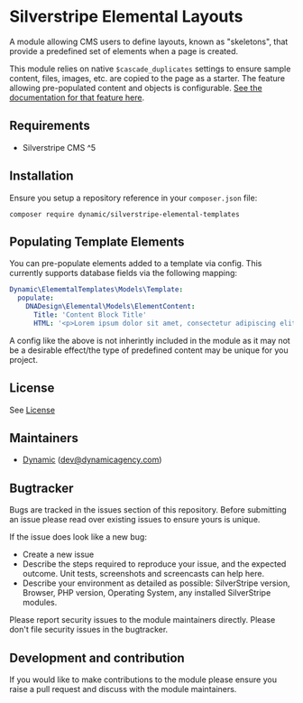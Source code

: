 # Silverstripe Elemental Layouts

A module allowing CMS users to define layouts, known as "skeletons", that provide a predefined set of elements when a page is created.

This module relies on native `$cascade_duplicates` settings to ensure sample content, files, images, etc. are copied to the page as a starter. The feature allowing pre-populated content and objects is configurable. [See the documentation for that feature here]().

## Requirements

- Silverstripe CMS ^5

## Installation

Ensure you setup a repository reference in your `composer.json` file:

`composer require dynamic/silverstripe-elemental-templates`

## Populating Template Elements

You can pre-populate elements added to a template via config. This currently supports database fields via the following mapping:

```yml
Dynamic\ElememtalTemplates\Models\Template:
  populate:
    DNADesign\Elemental\Models\ElementContent:
      Title: 'Content Block Title'
      HTML: '<p>Lorem ipsum dolor sit amet, consectetur adipiscing elit. Mauris elementum congue erat, accumsan tincidunt velit porta lobortis. Sed at efficitur ex. Nulla quis porta neque. In hac habitasse platea dictumst. Nullam et malesuada sem. Pellentesque eros eros, rutrum sit amet erat in, finibus ultrices tortor. Curabitur a tincidunt leo, congue interdum ex. Integer a tortor eget ligula eleifend suscipit a rutrum purus. Donec quis rutrum felis.</p>'
```

A config like the above is not inherintly included in the module as it may not be a desirable effect/the type of predefined content may be unique for you project.

## License

See [License](LICENSE.md)

## Maintainers
 *  [Dynamic](http://www.dynamicagency.com) (<dev@dynamicagency.com>)

## Bugtracker
Bugs are tracked in the issues section of this repository. Before submitting an issue please read over
existing issues to ensure yours is unique.

If the issue does look like a new bug:

 - Create a new issue
 - Describe the steps required to reproduce your issue, and the expected outcome. Unit tests, screenshots
 and screencasts can help here.
 - Describe your environment as detailed as possible: SilverStripe version, Browser, PHP version,
 Operating System, any installed SilverStripe modules.

Please report security issues to the module maintainers directly. Please don't file security issues in the bugtracker.

## Development and contribution
If you would like to make contributions to the module please ensure you raise a pull request and discuss with the module maintainers.
